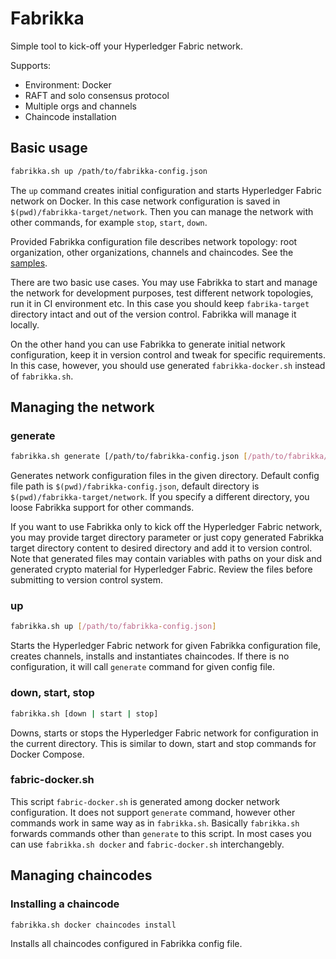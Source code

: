 # Fabrikka

Simple tool to kick-off your Hyperledger Fabric network.

Supports:

* Environment: Docker
* RAFT and solo consensus protocol
* Multiple orgs and channels
* Chaincode installation

## Basic usage

```bash
fabrikka.sh up /path/to/fabrikka-config.json
```

The `up` command creates initial configuration and starts Hyperledger Fabric network on Docker. In this case network configuration is saved in `$(pwd)/fabrikka-target/network`. Then you can manage the network with other commands, for example `stop`, `start`, `down`.

Provided Fabrikka configuration file describes network topology: root organization, other organizations, channels and chaincodes. See the [samples](https://github.com/softwaremill/fabrikka/blob/main/samples/).

There are two basic use cases. You may use Fabrikka to start and manage the network for development purposes, test different network topologies, run it in CI environment etc. In this case you should keep `fabrika-target` directory intact and out of the version control. Fabrikka will manage it locally.

On the other hand you can use Fabrikka to generate initial network configuration, keep it in version control and tweak for specific requirements. In this case, however, you should use generated `fabrikka-docker.sh` instead of `fabrikka.sh`.

## Managing the network

### generate

```bash
fabrikka.sh generate [/path/to/fabrikka-config.json [/path/to/fabrikka/target]]
```

Generates network configuration files in the given directory. Default config file path is `$(pwd)/fabrikka-config.json`, default directory is `$(pwd)/fabrikka-target/network`. If you specify a different directory, you loose Fabrikka support for other commands.

If you want to use Fabrikka only to kick off the Hyperledger Fabric network, you may provide target directory parameter or just copy generated Fabrikka target directory content to desired directory and add it to version control. Note that generated files may contain variables with paths on your disk and generated crypto material for Hyperledger Fabric. Review the files before submitting to version control system.

### up

```bash
fabrikka.sh up [/path/to/fabrikka-config.json]
```

Starts the Hyperledger Fabric network for given Fabrikka configuration file, creates channels, installs and instantiates chaincodes. If there is no configuration, it will call `generate` command for given config file.

### down, start, stop

```bash
fabrikka.sh [down | start | stop]
```

Downs, starts or stops the Hyperledger Fabric network for configuration in the current directory. This is similar to down, start and stop commands for Docker Compose.

### fabric-docker.sh

This script `fabric-docker.sh` is generated among docker network configuration. It does not support `generate` command, however other commands work in same way as in `fabrikka.sh`. Basically `fabrikka.sh` forwards commands other than `generate` to this script. In most cases you can use `fabrikka.sh docker` and `fabric-docker.sh` interchangebly.

## Managing chaincodes

### Installing a chaincode

```bash
fabrikka.sh docker chaincodes install
```

Installs all chaincodes configured in Fabrikka config file.
